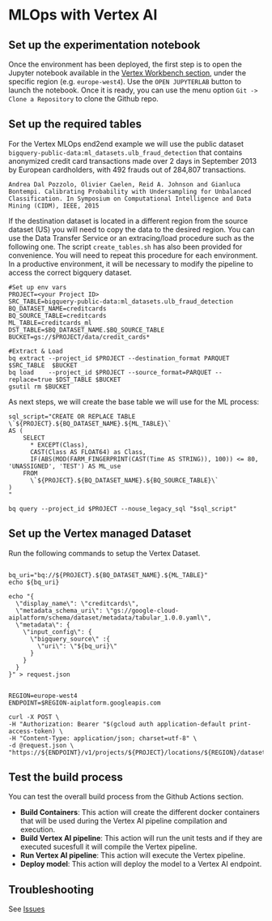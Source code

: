 # MLOps with Vertex AI

## Set up the experimentation notebook

Once the environment has been deployed, the first step is to open the Jupyter notebook available in the [Vertex Workbench section](https://console.cloud.google.com/vertex-ai/workbench/list/managed), under the specific region (e.g. `europe-west4`).
Use the `OPEN JUPYTERLAB` button to launch the notebook. Once it is ready, you can use the menu option `Git -> Clone a Repository` to clone the Github repo.


## Set up the required tables

For the Vertex MLOps end2end example we will use the public dataset `bigquery-public-data:ml_datasets.ulb_fraud_detection` that contains anonymized credit card transactions made over 2 days in September 2013 by European cardholders, with 492 frauds out of 284,807 transactions.

```
Andrea Dal Pozzolo, Olivier Caelen, Reid A. Johnson and Gianluca Bontempi. Calibrating Probability with Undersampling for Unbalanced Classification. In Symposium on Computational Intelligence and Data Mining (CIDM), IEEE, 2015
```

If the destination dataset is located in a different region from the source dataset (US) you will need to copy the data to the desired region. You can use the Data Transfer Service or an extracing/load procedure such as the following one. 
The script `create_tables.sh` has also been provided for convenience. 
You will need to repeat this procedure for each environment. In a productive environment, it will be necessary to modify the pipeline to access the correct bigquery dataset.

```
#Set up env vars
PROJECT=<your Project ID>
SRC_TABLE=bigquery-public-data:ml_datasets.ulb_fraud_detection
BQ_DATASET_NAME=creditcards
BQ_SOURCE_TABLE=creditcards
ML_TABLE=creditcards_ml
DST_TABLE=$BQ_DATASET_NAME.$BQ_SOURCE_TABLE
BUCKET=gs://$PROJECT/data/credit_cards*

#Extract & Load
bq extract --project_id $PROJECT --destination_format PARQUET $SRC_TABLE  $BUCKET
bq load    --project_id $PROJECT --source_format=PARQUET --replace=true $DST_TABLE $BUCKET 
gsutil rm $BUCKET
```

As next steps, we will create the base table we will use for the ML process:
```
sql_script="CREATE OR REPLACE TABLE \`${PROJECT}.${BQ_DATASET_NAME}.${ML_TABLE}\` 
AS (
    SELECT 
      * EXCEPT(Class),
      CAST(Class AS FLOAT64) as Class,
      IF(ABS(MOD(FARM_FINGERPRINT(CAST(Time AS STRING)), 100)) <= 80, 'UNASSIGNED', 'TEST') AS ML_use
    FROM
      \`${PROJECT}.${BQ_DATASET_NAME}.${BQ_SOURCE_TABLE}\`
)
"

bq query --project_id $PROJECT --nouse_legacy_sql "$sql_script"
```

## Set up the Vertex managed Dataset
Run the following commands to setup the Vertex Dataset.

```

bq_uri="bq://${PROJECT}.${BQ_DATASET_NAME}.${ML_TABLE}"
echo ${bq_uri}

echo "{
  \"display_name\": \"creditcards\",
  \"metadata_schema_uri\": \"gs://google-cloud-aiplatform/schema/dataset/metadata/tabular_1.0.0.yaml\",
  \"metadata\": {
    \"input_config\": {
      \"bigquery_source\" :{
        \"uri\": \"${bq_uri}\" 
      }
    }
  }
}" > request.json


REGION=europe-west4
ENDPOINT=$REGION-aiplatform.googleapis.com

curl -X POST \
-H "Authorization: Bearer "$(gcloud auth application-default print-access-token) \
-H "Content-Type: application/json; charset=utf-8" \
-d @request.json \
"https://${ENDPOINT}/v1/projects/${PROJECT}/locations/${REGION}/datasets"

```


## Test the build process
You can test the overall build process from the Github Actions section.
- **Build Containers**: This action will create the different docker containers that will be used during the Vertex AI pipeline compilation and execution.
- **Build Vertex AI pipeline**: This action will run the unit tests and if they are executed sucesfull it will compile the Vertex pipeline.
- **Run Vertex AI pipeline**: This action will execute the Vertex pipeline. 
- **Deploy model**: This action will deploy the model to a Vertex AI endpoint.


## Troubleshooting

See [Issues](./ISSUES.md)
